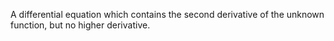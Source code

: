 A differential equation which contains the second derivative of the
unknown function, but no higher derivative.
